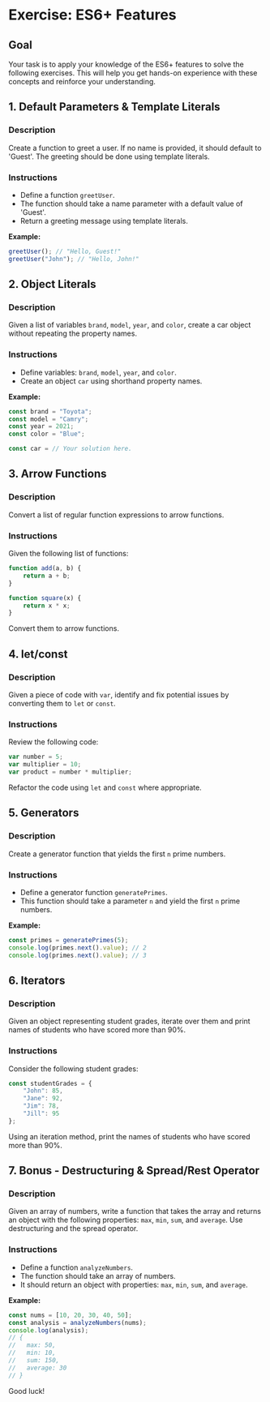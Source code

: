 # Exercise: ES6+ Features

## Goal

Your task is to apply your knowledge of the ES6+ features to solve the following exercises. This will help you get hands-on experience with these concepts and reinforce your understanding.

## 1. Default Parameters & Template Literals

### Description
Create a function to greet a user. If no name is provided, it should default to 'Guest'. The greeting should be done using template literals.

### Instructions
- Define a function `greetUser`.
- The function should take a name parameter with a default value of 'Guest'.
- Return a greeting message using template literals.

**Example:**
```typescript
greetUser(); // "Hello, Guest!"
greetUser("John"); // "Hello, John!"
```

## 2. Object Literals

### Description
Given a list of variables `brand`, `model`, `year`, and `color`, create a car object without repeating the property names.

### Instructions
- Define variables: `brand`, `model`, `year`, and `color`.
- Create an object `car` using shorthand property names.

**Example:**
```typescript
const brand = "Toyota";
const model = "Camry";
const year = 2021;
const color = "Blue";

const car = // Your solution here.
```

## 3. Arrow Functions

### Description
Convert a list of regular function expressions to arrow functions.

### Instructions
Given the following list of functions:

```typescript
function add(a, b) {
    return a + b;
}

function square(x) {
    return x * x;
}
```

Convert them to arrow functions.

## 4. let/const

### Description
Given a piece of code with `var`, identify and fix potential issues by converting them to `let` or `const`.

### Instructions
Review the following code:

```typescript
var number = 5;
var multiplier = 10;
var product = number * multiplier;
```

Refactor the code using `let` and `const` where appropriate.

## 5. Generators

### Description
Create a generator function that yields the first `n` prime numbers.

### Instructions
- Define a generator function `generatePrimes`.
- This function should take a parameter `n` and yield the first `n` prime numbers.

**Example:**
```typescript
const primes = generatePrimes(5);
console.log(primes.next().value); // 2
console.log(primes.next().value); // 3
```

## 6. Iterators

### Description
Given an object representing student grades, iterate over them and print names of students who have scored more than 90%.

### Instructions
Consider the following student grades:

```typescript
const studentGrades = {
    "John": 85,
    "Jane": 92,
    "Jim": 78,
    "Jill": 95
};
```

Using an iteration method, print the names of students who have scored more than 90%.

## 7. Bonus - Destructuring & Spread/Rest Operator

### Description
Given an array of numbers, write a function that takes the array and returns an object with the following properties: `max`, `min`, `sum`, and `average`. Use destructuring and the spread operator.

### Instructions
- Define a function `analyzeNumbers`.
- The function should take an array of numbers.
- It should return an object with properties: `max`, `min`, `sum`, and `average`.

**Example:**
```typescript
const nums = [10, 20, 30, 40, 50];
const analysis = analyzeNumbers(nums);
console.log(analysis);
// {
//   max: 50,
//   min: 10,
//   sum: 150,
//   average: 30
// }
```

Good luck!